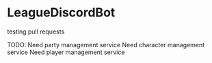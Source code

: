 # LeagueDiscordBot
testing pull requests



TODO: 
Need party management service
Need character management service
Need player management service
